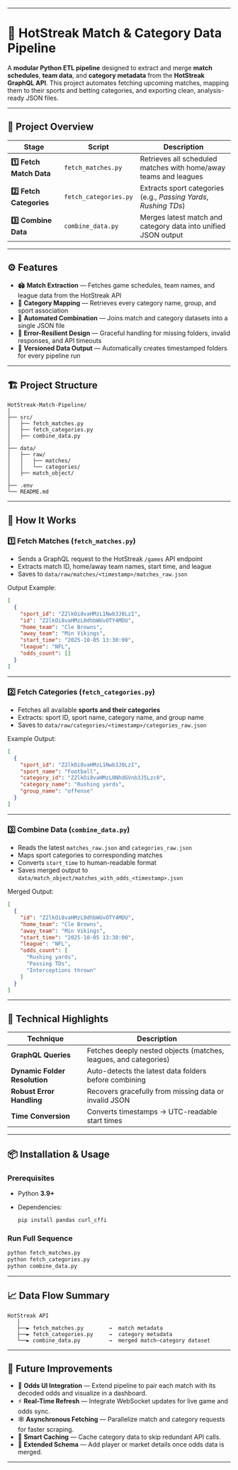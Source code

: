 
---

# 🏈 HotStreak Match & Category Data Pipeline

A **modular Python ETL pipeline** designed to extract and merge **match schedules**, **team data**, and **category metadata** from the **HotStreak GraphQL API**.
This project automates fetching upcoming matches, mapping them to their sports and betting categories, and exporting clean, analysis-ready JSON files.

---

## 📁 Project Overview

| Stage                      | Script                | Description                                                      |
| -------------------------- | --------------------- | ---------------------------------------------------------------- |
| **1️⃣ Fetch Match Data**   | `fetch_matches.py`    | Retrieves all scheduled matches with home/away teams and leagues |
| **2️⃣ Fetch Categories**   | `fetch_categories.py` | Extracts sport categories (e.g., *Passing Yards*, *Rushing TDs*) |
| **3️⃣ Combine Data**       | `combine_data.py`     | Merges latest match and category data into unified JSON output   |

---

## ⚙️ Features

* 🏟️ **Match Extraction** — Fetches game schedules, team names, and league data from the HotStreak API
* 🧩 **Category Mapping** — Retrieves every category name, group, and sport association
* 🔄 **Automated Combination** — Joins match and category datasets into a single JSON file
* 🧠 **Error-Resilient Design** — Graceful handling for missing folders, invalid responses, and API timeouts
* 💾 **Versioned Data Output** — Automatically creates timestamped folders for every pipeline run

---

## 🏗️ Project Structure

```
HotStreak-Match-Pipeline/
│
├── src/
│   ├── fetch_matches.py
│   ├── fetch_categories.py
│   ├── combine_data.py
│
├── data/
│   ├── raw/
│   │   ├── matches/
│   │   └── categories/
│   ├── match_object/
│
├── .env
└── README.md
```

---

## 🚀 How It Works

### 1️⃣ Fetch Matches (`fetch_matches.py`)

* Sends a GraphQL request to the HotStreak `/games` API endpoint
* Extracts match ID, home/away team names, start time, and league
* Saves to `data/raw/matches/<timestamp>/matches_raw.json`

Output Example:

```json
[
  {
    "sport_id": "Z2lkOi8vaHMzL1Nwb3J0LzI",
    "id": "Z2lkOi8vaHMzL0dhbWUvOTY4MDU",
    "home_team": "Cle Browns",
    "away_team": "Min Vikings",
    "start_time": "2025-10-05 13:30:00",
    "league": "NFL",
    "odds_count": []
  }
]
```

---

### 2️⃣ Fetch Categories (`fetch_categories.py`)

* Fetches all available **sports and their categories**
* Extracts: sport ID, sport name, category name, and group name
* Saves to `data/raw/categories/<timestamp>/categories_raw.json`

Example Output:

```json
[
  {
    "sport_id": "Z2lkOi8vaHMzL1Nwb3J0LzI",
    "sport_name": "Football",
    "category_id": "Z2lkOi8vaHMzL0NhdGVnb3J5Lzc0",
    "category_name": "Rushing yards",
    "group_name": "offense"
  }
]
```

---

### 3️⃣ Combine Data (`combine_data.py`)

* Reads the latest `matches_raw.json` and `categories_raw.json`
* Maps sport categories to corresponding matches
* Converts `start_time` to human-readable format
* Saves merged output to `data/match_object/matches_with_odds_<timestamp>.json`

Merged Output:

```json
[
  {
    "id": "Z2lkOi8vaHMzL0dhbWUvOTY4MDU",
    "home_team": "Cle Browns",
    "away_team": "Min Vikings",
    "start_time": "2025-10-05 13:30:00",
    "league": "NFL",
    "odds_count": [
      "Rushing yards",
      "Passing TDs",
      "Interceptions thrown"
    ]
  }
]
```

---

## 🧠 Technical Highlights

| Technique                     | Description                                                      |
| ----------------------------- | ---------------------------------------------------------------- |
| **GraphQL Queries**           | Fetches deeply nested objects (matches, leagues, and categories) |
| **Dynamic Folder Resolution** | Auto-detects the latest data folders before combining            |
| **Robust Error Handling**     | Recovers gracefully from missing data or invalid JSON            |
| **Time Conversion**           | Converts timestamps → UTC-readable start times                   |

---

## 📦 Installation & Usage

### Prerequisites

* Python **3.9+**
* Dependencies:

  ```bash
  pip install pandas curl_cffi
  ```

### Run Full Sequence

```bash
python fetch_matches.py
python fetch_categories.py
python combine_data.py
```

---

## 📈 Data Flow Summary

```
HotStreak API
   │
   ├──► fetch_matches.py        →  match metadata
   ├──► fetch_categories.py     →  category metadata
   └──► combine_data.py         →  merged match–category dataset
```

---

## 🚀 Future Improvements

* 🧩 **Odds UI Integration** — Extend pipeline to pair each match with its decoded odds and visualize in a dashboard.
* ⚡ **Real-Time Refresh** — Integrate WebSocket updates for live game and odds sync.
* 🕸️ **Asynchronous Fetching** — Parallelize match and category requests for faster scraping.
* 🧠 **Smart Caching** — Cache category data to skip redundant API calls.
* 🧱 **Extended Schema** — Add player or market details once odds data is merged.

---
